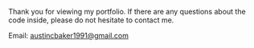 Thank you for viewing my portfolio. If there are any questions about the code inside, please do not hesitate to contact me.

Email: austincbaker1991@gmail.com

